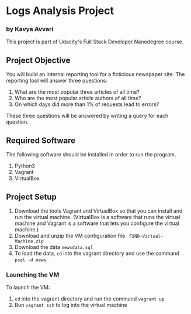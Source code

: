 # Logs Analysis Project

### by Kavya Avvari

This project is part of Udacity's Full Stack Developer Nanodegree course. 

## Project Objective

You will build an internal reporting tool for a ficticious newspaper site. The reporting tool will answer three questions:

1. What are the most popular three articles of all time?
2. Who are the most popular article authors of all time?
3. On which days did more than 1% of requests lead to errors?

These three questions will be answered by writing a query for each question.


## Required Software 

The following software should be installed in order to run the program. 

1. Python3
2. Vagrant 
3. VirtualBox

## Project Setup

1. Download the tools Vagrant and VirtualBox so that you can install and run the virtual machine. (VirtualBox is a software that runs the virtual machine and Vagrant is a software that lets you configure the virtual machine.)
2. Download and unzip the VM configuration file ``` FSND-Virtual-Machine.zip```
2. Download the data ```newsdata.sql```
3. To load the data, ```cd``` into the vagrant directory and use the command ```psql -d news```

### Launching the VM 

To launch the VM:

1. ```cd``` into the vagrant directory and run the command ```vagrant up```
2. Run ```vagrant ssh``` to log into the virtual machine


